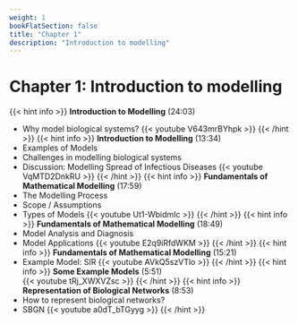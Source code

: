 ```yaml
---
weight: 1
bookFlatSection: false
title: "Chapter 1"
description: "Introduction to modelling"
---
```


# Chapter 1: Introduction to modelling

{{< hint info >}}
**Introduction to Modelling** (24:03)  
 - Why model biological systems?
{{< youtube V643mrBYhpk >}}
{{< /hint >}}
{{< hint info >}}
**Introduction to Modelling** (13:34)  
 - Examples of Models
 - Challenges in modelling biological systems
 - Discussion: Modelling Spread of Infectious Diseases
{{< youtube VqMTD2DnkRU >}}
{{< /hint >}}
{{< hint info >}}
**Fundamentals of Mathematical Modelling** (17:59)  
 - The Modelling Process
 - Scope / Assumptions
 - Types of Models
{{< youtube Ut1-WbidmIc >}}
{{< /hint >}}
{{< hint info >}}
**Fundamentals of Mathematical Modelling** (18:49)  
 - Model Analysis and Diagnosis
 - Model Applications
{{< youtube E2q9iRfdWKM >}}
{{< /hint >}}
{{< hint info >}}
**Fundamentals of Mathematical Modelling** (15:21)  
 - Example Model: SIR
{{< youtube AVkQ5szVTlo >}}
{{< /hint >}}
{{< hint info >}}
**Some Example Models** (5:51)  
{{< youtube tRj_XWXVZsc >}}
{{< /hint >}}
{{< hint info >}}
**Representation of Biological Networks** (8:53)  
 - How to represent biological networks?
 - SBGN
{{< youtube a0dT_bTGyyg >}}
{{< /hint >}}
